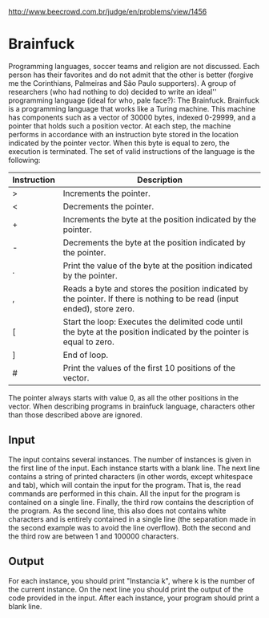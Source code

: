 http://www.beecrowd.com.br/judge/en/problems/view/1456

# Brainfuck

Programming languages, soccer teams and religion are not discussed. Each
person has their favorites and do not admit that the other is better (forgive
me the Corinthians, Palmeiras and São Paulo supporters). A group of
researchers (who had nothing to do) decided to write an ideal'' programming
language (ideal for who, pale face?): The Brainfuck. Brainfuck is a
programming language that works like a Turing machine. This machine has
components such as a vector of 30000 bytes, indexed 0-29999, and a pointer
that holds such a position vector. At each step, the machine performs in
accordance with an instruction byte stored in the location indicated by the
pointer vector. When this byte is equal to zero, the execution is terminated.
The set of valid instructions of the language is the following:

| Instruction | Description |
| -- | -- |
| > | Increments the pointer. |
| < |  Decrements the pointer. |
| + | Increments the byte at the position indicated by the pointer. |
| - | Decrements the byte at the position indicated by the pointer. |
| . | Print the value of the byte at the position indicated by the pointer. |
| , | Reads a byte and stores the position indicated by the pointer. If there is nothing to be read (input ended), store zero. |
| [ | Start the loop: Executes the delimited code until the byte at the position indicated by the pointer is equal to zero. |
| ] | End of loop. |
| # | Print the values of the first 10 positions of the vector. |

The pointer always starts with value 0, as all the other positions in the
vector. When describing programs in brainfuck language, characters other than
those described above are ignored.

## Input

The input contains several instances. The number of instances is given in the
first line of the input. Each instance starts with a blank line. The next line
contains a string of printed characters (in other words, except whitespace and
tab), which will contain the input for the program. That is, the read commands
are performed in this chain. All the input for the program is contained on a
single line. Finally, the third row contains the description of the program.
As the second line, this also does not contains white characters and is
entirely contained in a single line (the separation made in the second example
was to avoid the line overflow). Both the second and the third row are between
1 and 100000 characters.

## Output

For each instance, you should print "Instancia k", where k is the number of
the current instance. On the next line you should print the output of the code
provided in the input. After each instance, your program should print a blank
line.
